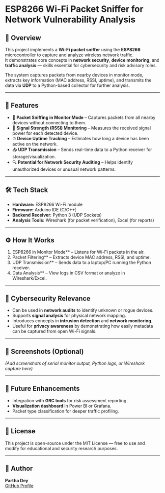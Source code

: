 # ESP8266 Wi-Fi Packet Sniffer for Network Vulnerability Analysis

## 📌 Overview
This project implements a **Wi-Fi packet sniffer** using the **ESP8266** microcontroller to capture and analyze wireless network traffic.  
It demonstrates core concepts in **network security**, **device monitoring**, and **traffic analysis** — skills essential for cybersecurity and risk advisory roles.

The system captures packets from nearby devices in monitor mode, extracts key information (MAC address, RSSI, uptime), and transmits the data via **UDP** to a Python-based collector for further analysis.  

---

## 🚀 Features
- 📡 **Packet Sniffing in Monitor Mode** – Captures packets from all nearby devices without connecting to them.
- 📶 **Signal Strength (RSSI) Monitoring** – Measures the received signal power for each detected device.
- ⏱ **Device Uptime Tracking** – Estimates how long a device has been active on the network.
- 📤 **UDP Transmission** – Sends real-time data to a Python receiver for storage/visualization.
- 🔍 **Potential for Network Security Auditing** – Helps identify unauthorized devices or unusual network patterns.

---

## 🛠️ Tech Stack
- **Hardware:** ESP8266 Wi-Fi module
- **Firmware:** Arduino IDE (C/C++)
- **Backend Receiver:** Python 3 (UDP Sockets)
- **Analysis Tools:** Wireshark (for packet verification), Excel (for reports)


---

## ⚙️ How It Works
1. ESP8266 in Monitor Mode** – Listens for Wi-Fi packets in the air.
2. Packet Filtering** – Extracts device MAC address, RSSI, and uptime.
3. UDP Transmission** – Sends data to a laptop/PC running the Python receiver.
4. Data Analysis** – View logs in CSV format or analyze in Wireshark/Excel.

---

## 🔐 Cybersecurity Relevance
- Can be used in **network audits** to identify unknown or rogue devices.
- Supports **signal analysis** for physical network mapping.
- Introduces concepts in **intrusion detection** and **network monitoring**.
- Useful for **privacy awareness** by demonstrating how easily metadata can be captured from open Wi-Fi signals.

---

## 📸 Screenshots (Optional)
*(Add screenshots of serial monitor output, Python logs, or Wireshark capture here)*

---

## 📜 Future Enhancements
- Integration with **GRC tools** for risk assessment reporting.
- **Visualization dashboard** in Power BI or Grafana.
- Packet type classification for deeper traffic profiling.

---

## 📄 License
This project is open-source under the MIT License — free to use and modify for educational and security research purposes.

---

## 👤 Author
**Partha Dey**  
[GitHub Profile](https://github.com/Partha-Dey001)  

